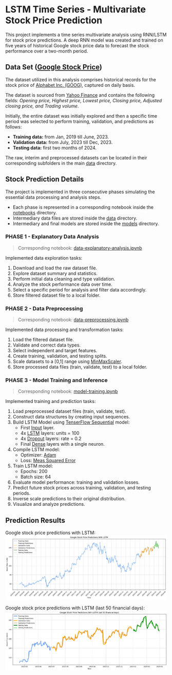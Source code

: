 # LSTM Time Series - Multivariate Stock Price Prediction
This project implements a time series multivariate analysis using RNN/LSTM for stock price predictions. A deep RNN model was created and trained on five years of historical Google stock price data to forecast the stock performance over a two-month period.

## Data Set ([Google Stock Price](https://finance.yahoo.com/quote/GOOG/history))
The dataset utilized in this analysis comprises historical records for the stock price of [Alphabet Inc. (GOOG)](https://finance.yahoo.com/quote/GOOG/history), captured on daily basis.

The dataset is sourced from [Yahoo Finance](https://finance.yahoo.com/) and contains the following fields: *Opening price, Highest price, Lowest price, Closing price, Adjusted closing price, and Trading volume*.

Initially, the entire dataset was initially explored and then a specific time period was selected to perform training, validation, and predictions as follows:

- **Training data:** from Jan, 2019 till June, 2023.
- **Validation data:** from July, 2023 till Dec, 2023.
- **Testing data:** first two months of 2024.

The raw, interim and preprocessed datasets can be located in their corresponding subfolders in the main [data](data) directory.

## Stock Prediction Details
The project is implemented in three consecutive phases simulating the essential data processing and analysis steps. <br/>
- Each phase is represented in a corresponding notebook inside the [notebooks](notebooks) directory.
- Intermediary data files are stored inside the [data](data) directory.
- Intermediary and final models are stored inside the [models](models) directory.

### PHASE 1 - Explanatory Data Analysis
> Corresponding notebook:  [data-explanatory-analysis.ipynb](https://github.com/sinanw/lstm-stock-price-prediction/blob/main/notebooks/1-data-explanatory-analysis.ipynb)

Implemented data exploration tasks:
1. Download and load the raw dataset file.
2. Explore dataset summary and statistics.
3. Perform initial data cleaning and type validation.
4. Analyze the stock performance data over time.
5. Select a specific period for analysis and filter data accordingly.
6. Store filtered dataset file to a local folder.


### PHASE 2 - Data Preprocessing
> Corresponding notebook:  [data-preprocessing.ipynb](https://github.com/sinanw/lstm-stock-price-prediction/blob/main/notebooks/2-data-preprocessing.ipynb)

Implemented data processing and transformation tasks:
1. Load the filtered dataset file.
2. Validate and correct data types.
3. Select independent and target features.
4. Create training, validation, and testing splits.
5. Scale datasets to a [0,1] range using [MinMaxScaler](https://scikit-learn.org/stable/modules/generated/sklearn.preprocessing.MinMaxScaler.html).
6. Store processed data files (train, validate, test) to a local folder.

### PHASE 3 - Model Training and Inference
> Corresponding notebook:  [model-training.ipynb](https://github.com/sinanw/lstm-stock-price-prediction/blob/main/notebooks/3-model-training.ipynb)

Implemented training and prediction tasks:
1. Load preprocessed dataset files (train, validate, test).
2. Construct data structures by creating input sequences.
3. Build LSTM Model using [TenserFlow Sequential](https://www.tensorflow.org/api_docs/python/tf/keras/Sequential) model:
    - First [Input](https://www.tensorflow.org/api_docs/python/tf/keras/Input) layer.
    - 4x [LSTM](https://www.tensorflow.org/api_docs/python/tf/keras/layers/LSTM) layers: units = 100
    - 4x [Dropout](https://www.tensorflow.org/api_docs/python/tf/keras/layers/Dropout) layers: rate = 0.2
    - Final [Dense](https://www.tensorflow.org/api_docs/python/tf/keras/layers/Dense) layers with a single neuron.
4. Compile LSTM model:
    - Optimizer: [Adam](https://www.tensorflow.org/api_docs/python/tf/keras/optimizers/Adam)
    - Loss: [Meas Squared Error](https://www.tensorflow.org/api_docs/python/tf/keras/losses/MeanSquaredError)
5. Train LSTM model:
    - Epochs: 200
    - Batch size: 64
6. Evaluate model performance: training and validation losses.
7. Predict future stock prices across training, validation, and testing periods.
8. Inverse scale predictions to their original distribution.
9. Visualize and analyze predictions.

## Prediction Results

Google stock price predictions with LSTM:
![Google stock price predictions with LSTM](reports/figures/google_stock_price_predictions.png)



Google stock price predictions with LSTM (last 50 financial days):
![Google stock price predictions with LSTM](reports/figures/google_stock_price_predictions_last_50d.png)

